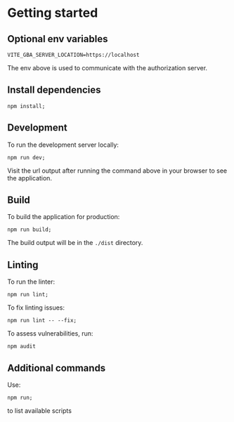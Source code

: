 # Getting started

## Optional env variables

```
VITE_GBA_SERVER_LOCATION=https://localhost
```

The env above is used to communicate with the authorization server.

## Install dependencies

```
npm install;
```

## Development

To run the development server locally:

```
npm run dev;
```

Visit the url output after running the command above in your browser to see the application.

## Build

To build the application for production:

```
npm run build;
```

The build output will be in the `./dist` directory.

## Linting

To run the linter:

```
npm run lint;
```

To fix linting issues:

```
npm run lint -- --fix;
```

To assess vulnerabilities, run:

```
npm audit
```

## Additional commands

Use:

```
npm run;
```

to list available scripts